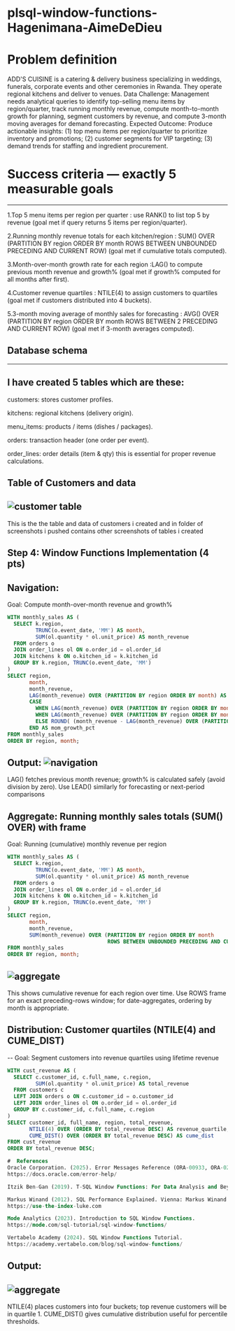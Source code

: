 # plsql-window-functions-Hagenimana-AimeDeDieu
#  Problem definition 

ADD'S CUISINE is a catering & delivery business specializing in weddings, funerals, corporate events and other ceremonies in Rwanda. They operate regional kitchens and deliver to venues.
Data Challenge: Management needs analytical queries to identify top-selling menu items by region/quarter, track running monthly revenue, compute month-to-month growth for planning, segment customers by revenue, and compute 3-month moving averages for demand forecasting.
Expected Outcome: Produce actionable insights: (1) top menu items per region/quarter to prioritize inventory and promotions; (2) customer segments for VIP targeting; (3) demand trends for staffing and ingredient procurement.

#  Success criteria — exactly 5 measurable goals 
-------------------------------------------------
1.Top 5 menu items per region per quarter : use RANK() to list top 5 by revenue (goal met if query returns 5 items per region/quarter).

2.Running monthly revenue totals for each kitchen/region : SUM() OVER (PARTITION BY region ORDER BY month ROWS BETWEEN UNBOUNDED PRECEDING AND CURRENT ROW) (goal met if cumulative totals computed).

3.Month-over-month growth rate for each region :LAG() to compute previous month revenue and growth% (goal met if growth% computed for all months after first).

4.Customer revenue quartiles : NTILE(4) to assign customers to quartiles (goal met if customers distributed into 4 buckets).

5.3-month moving average of monthly sales for forecasting : AVG() OVER (PARTITION BY region ORDER BY month ROWS BETWEEN 2 PRECEDING AND CURRENT ROW) (goal met if 3-month averages computed).

##  Database schema 
-------------------
I have created 5 tables which are these:
----------------------------------
customers: stores customer profiles.

kitchens: regional kitchens (delivery origin).

menu_items: products / items (dishes / packages).

orders: transaction header (one order per event).

order_lines: order details (item & qty) this is essential for proper revenue calculations.

Table of Customers and data
-------------------------
![customer table](screenshots/customers.png)
---------------------------------------
This is the the table and data of customers i created and in folder of screenshots i pushed contains other screenshots of tables i created

## Step 4: Window Functions Implementation (4 pts)
 Navigation:
---------------------------------
Goal: Compute month-over-month revenue and growth%
```sql
WITH monthly_sales AS (
  SELECT k.region,
         TRUNC(o.event_date, 'MM') AS month,
         SUM(ol.quantity * ol.unit_price) AS month_revenue
  FROM orders o
  JOIN order_lines ol ON o.order_id = ol.order_id
  JOIN kitchens k ON o.kitchen_id = k.kitchen_id
  GROUP BY k.region, TRUNC(o.event_date, 'MM')
)
SELECT region,
       month,
       month_revenue,
       LAG(month_revenue) OVER (PARTITION BY region ORDER BY month) AS prev_month_revenue,
       CASE
         WHEN LAG(month_revenue) OVER (PARTITION BY region ORDER BY month) IS NULL THEN NULL
         WHEN LAG(month_revenue) OVER (PARTITION BY region ORDER BY month) = 0 THEN NULL
         ELSE ROUND( (month_revenue - LAG(month_revenue) OVER (PARTITION BY region ORDER BY month)) / LAG(month_revenue) OVER (PARTITION BY region ORDER BY month) * 100, 2)
       END AS mom_growth_pct
FROM monthly_sales
ORDER BY region, month;
```
Output:
![navigation](screenshots/Navigation.png)
-------------------------------------------
LAG() fetches previous month revenue; growth% is calculated safely (avoid division by zero). Use LEAD() similarly for forecasting or next-period comparisons

Aggregate: Running monthly sales totals (SUM() OVER) with frame
-------------------------
Goal: Running (cumulative) monthly revenue per region
```sql
WITH monthly_sales AS (
  SELECT k.region,
         TRUNC(o.event_date, 'MM') AS month,
         SUM(ol.quantity * ol.unit_price) AS month_revenue
  FROM orders o
  JOIN order_lines ol ON o.order_id = ol.order_id
  JOIN kitchens k ON o.kitchen_id = k.kitchen_id
  GROUP BY k.region, TRUNC(o.event_date, 'MM')
)
SELECT region,
       month,
       month_revenue,
       SUM(month_revenue) OVER (PARTITION BY region ORDER BY month
                                ROWS BETWEEN UNBOUNDED PRECEDING AND CURRENT ROW) AS running_revenue
FROM monthly_sales
ORDER BY region, month;
```

![aggregate](screenshots/aggregate.png)
-----------------------------------------
This shows cumulative revenue for each region over time. Use ROWS frame for an exact preceding-rows window; for date-aggregates, ordering by month is appropriate.

 Distribution: Customer quartiles (NTILE(4) and CUME_DIST)
 ------------------------
-- Goal: Segment customers into revenue quartiles using lifetime revenue
```sql
WITH cust_revenue AS (
  SELECT c.customer_id, c.full_name, c.region,
         SUM(ol.quantity * ol.unit_price) AS total_revenue
  FROM customers c
  LEFT JOIN orders o ON c.customer_id = o.customer_id
  LEFT JOIN order_lines ol ON o.order_id = ol.order_id
  GROUP BY c.customer_id, c.full_name, c.region
)
SELECT customer_id, full_name, region, total_revenue,
       NTILE(4) OVER (ORDER BY total_revenue DESC) AS revenue_quartile,
       CUME_DIST() OVER (ORDER BY total_revenue DESC) AS cume_dist
FROM cust_revenue
ORDER BY total_revenue DESC;

#  References
Oracle Corporation. (2025). Error Messages Reference (ORA-00933, ORA-02291, etc.).
https://docs.oracle.com/error-help/

Itzik Ben-Gan (2019). T-SQL Window Functions: For Data Analysis and Beyond. Redgate Publishing.

Markus Winand (2012). SQL Performance Explained. Vienna: Markus Winand.
https://use-the-index-luke.com

Mode Analytics (2023). Introduction to SQL Window Functions.
https://mode.com/sql-tutorial/sql-window-functions/

Vertabelo Academy (2024). SQL Window Functions Tutorial.
https://academy.vertabelo.com/blog/sql-window-functions/
```
Output:
---
![aggregate](screenshots/distribution.png)
---------
 NTILE(4) places customers into four buckets; top revenue customers will be in quartile 1. CUME_DIST() gives cumulative distribution useful for percentile thresholds.
